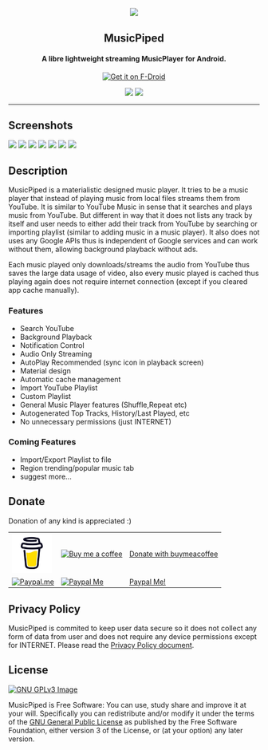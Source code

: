 <p align="center"><a href="https://deep-gaurav,github.io"><img src="android/app/src/main/res/mipmap-xxxhdpi/ic_launcher.png" width="150"></a></p> 
<h2 align="center"><b>MusicPiped</b></h2>
<h4 align="center">A libre lightweight streaming MusicPlayer for Android.</h4>
<p align="center"><a href="https://f-droid.org/en/packages/deep.ryd.rydplayer/"><img height=70 src="https://fdroid.gitlab.io/artwork/badge/get-it-on-en.png" alt="Get it on F-Droid">

<p align="center">
<a href="https://github.com/deep-gaurav/MusicPiped" alt="GitHub release"><img src="https://img.shields.io/github/release/deep-gaurav/MusicPiped.svg" ></a>
<a href="https://www.gnu.org/licenses/gpl-3.0" alt="License: GPLv3"><img src="https://img.shields.io/badge/License-GPL%20v3-blue.svg"></a>
</p>
<hr>

## Screenshots

[<img src="fastlane/metadata/android/en-US/images/phoneScreenshots/shot_01.png" width=160>](fastlane/metadata/android/en-US/images/phoneScreenshots/shot_01.png)
[<img src="fastlane/metadata/android/en-US/images/phoneScreenshots/shot_02.png" width=160>](fastlane/metadata/android/en-US/images/phoneScreenshots/shot_02.png)
[<img src="fastlane/metadata/android/en-US/images/phoneScreenshots/shot_03.png" width=160>](fastlane/metadata/android/en-US/images/phoneScreenshots/shot_03.png)
[<img src="fastlane/metadata/android/en-US/images/phoneScreenshots/shot_04.png" width=160>](fastlane/metadata/android/en-US/images/phoneScreenshots/shot_04.png)
[<img src="fastlane/metadata/android/en-US/images/phoneScreenshots/shot_05.png" width=160>](fastlane/metadata/android/en-US/images/phoneScreenshots/shot_05.png)
[<img src="fastlane/metadata/android/en-US/images/phoneScreenshots/shot_06.png" width=160>](fastlane/metadata/android/en-US/images/phoneScreenshots/shot_06.png)
[<img src="fastlane/metadata/android/en-US/images/phoneScreenshots/shot_07.png" width=160>](fastlane/metadata/android/en-US/images/phoneScreenshots/shot_07.png)

## Description

MusicPiped is a materialistic designed music player. It tries to be a music player that instead of playing music from local files streams them from YouTube. It is similar to YouTube Music in sense that it searches and plays music from YouTube. But different in way that it does not lists any track by itself and user needs to either add their track from YouTube by searching or importing playlist (similar to adding music in a music player). It also does not uses any Google APIs thus is independent of Google services and can work without them, allowing background playback without ads.

Each music played only downloads/streams the audio from YouTube thus saves the large data usage of video, also every music played is cached thus playing again does not require internet connection (except if you cleared app cache manually).

### Features

* Search YouTube
* Background Playback
* Notification Control
* Audio Only Streaming
* AutoPlay Recommended (sync icon in playback screen)
* Material design
* Automatic cache management
* Import YouTube Playlist
* Custom Playlist
* General Music Player features (Shuffle,Repeat etc)
* Autogenerated Top Tracks, History/Last Played, etc
* No unnecessary permissions (just INTERNET)

### Coming Features

* Import/Export Playlist to file
* Region trending/popular music tab
* suggest more...


## Donate
Donation of any kind is appreciated :)

<table>
  <tr>
    <td><a href="https://www.buymeacoffee.com/deepgaurav"><img src="assets/bmc-logo.png" alt="Buymeacoffee" width="80px" ></a></td>
    <td><a href="https://www.buymeacoffee.com/deepgaurav"><img src="http://api.qrserver.com/v1/create-qr-code/?data=https://buymeacoffee.com/deepgaurav&size=256x256" alt="Buy me a coffee" width="100px"></a></td>
    <td><a href="https://www.buymeacoffee.com/deepgaurav">Donate with buymeacoffee</a></td>
  </tr>
  <tr>
    <td><a href="https://paypal.me/deepgaurav"><img src="https://www.paypalobjects.com/webstatic/paypalme/images/social/pplogo384.png" alt="Paypal.me" width="190px"></a></td>
    <td><a href="https://paypal.me/deepgaurav"><img src="http://api.qrserver.com/v1/create-qr-code/?data=https://paypal.me/deepgaurav&size=256x256" alt="Paypal Me" width="100px"></a></td>
    <td><a href="https://paypal.me/deepgaurav">Paypal Me!</a></td>
  </tr>
</table>

## Privacy Policy

MusicPiped is commited to keep user data secure so it does not collect any form of data from user and does not require any device permissions except for INTERNET. Please read the [Privacy Policy document](Privacy.md).

## License
[![GNU GPLv3 Image](https://www.gnu.org/graphics/gplv3-127x51.png)](http://www.gnu.org/licenses/gpl-3.0.html)  

MusicPiped is Free Software: You can use, study share and improve it at your
will. Specifically you can redistribute and/or modify it under the terms of the
[GNU General Public License](https://www.gnu.org/licenses/gpl.html) as
published by the Free Software Foundation, either version 3 of the License, or
(at your option) any later version.  
